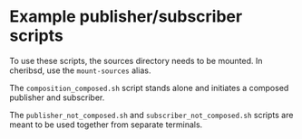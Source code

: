 # Example publisher/subscriber scripts

To use these scripts, the sources directory needs to be mounted.  In cheribsd, use the `mount-sources` alias.

The `composition_composed.sh` script stands alone and initiates a composed publisher and subscriber.

The `publisher_not_composed.sh` and `subscriber_not_composed.sh` scripts are meant to be used together from separate terminals.
